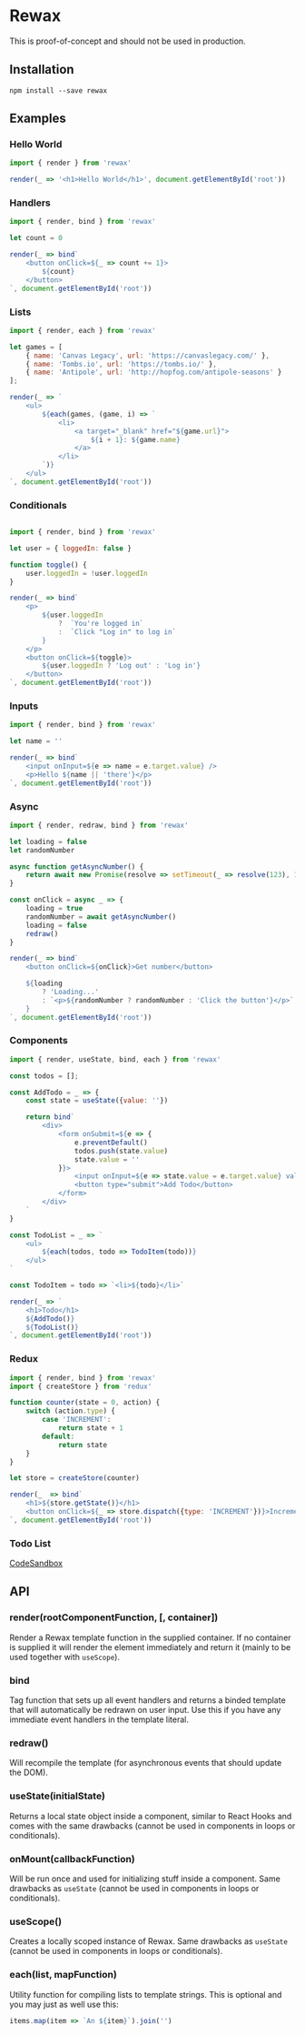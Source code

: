 # Rewax
This is proof-of-concept and should not be used in production.

## Installation
```
npm install --save rewax
```

## Examples
### Hello World
```JavaScript
import { render } from 'rewax'

render(_ => '<h1>Hello World</h1>', document.getElementById('root'))
```

### Handlers
```JavaScript
import { render, bind } from 'rewax'

let count = 0

render(_ => bind`
    <button onClick=${_ => count += 1}>
        ${count}
    </button>
`, document.getElementById('root'))
```

### Lists
```JavaScript
import { render, each } from 'rewax'

let games = [
    { name: 'Canvas Legacy', url: 'https://canvaslegacy.com/' },
    { name: 'Tombs.io', url: 'https://tombs.io/' },
    { name: 'Antipole', url: 'http://hopfog.com/antipole-seasons' }
];

render(_ => `
    <ul>
        ${each(games, (game, i) => `
            <li>
                <a target="_blank" href="${game.url}">
                    ${i + 1}: ${game.name}
                </a>
            </li>
        `)}
    </ul>
`, document.getElementById('root'))
```

### Conditionals
```JavaScript

import { render, bind } from 'rewax'

let user = { loggedIn: false }

function toggle() {
    user.loggedIn = !user.loggedIn
}

render(_ => bind`
    <p>
        ${user.loggedIn 
            ?  `You're logged in`
            :  `Click "Log in" to log in`
        }
    </p>
    <button onClick=${toggle}>
        ${user.loggedIn ? 'Log out' : 'Log in'}
    </button>
`, document.getElementById('root'))
```

### Inputs
```JavaScript
import { render, bind } from 'rewax'

let name = ''

render(_ => bind`
    <input onInput=${e => name = e.target.value} />
    <p>Hello ${name || 'there'}</p>
`, document.getElementById('root'))
```

### Async
```JavaScript
import { render, redraw, bind } from 'rewax'

let loading = false
let randomNumber

async function getAsyncNumber() {
    return await new Promise(resolve => setTimeout(_ => resolve(123), 1000))
}

const onClick = async _ => {
    loading = true
    randomNumber = await getAsyncNumber()
    loading = false
    redraw()
}

render(_ => bind`
    <button onClick=${onClick}>Get number</button>

    ${loading
        ? 'Loading...'
        : `<p>${randomNumber ? randomNumber : 'Click the button'}</p>`
    }
`, document.getElementById('root'))
```

### Components
```JavaScript
import { render, useState, bind, each } from 'rewax'

const todos = [];

const AddTodo = _ => {
    const state = useState({value: ''})

    return bind`
        <div>
            <form onSubmit=${e => {
                e.preventDefault()
                todos.push(state.value)
                state.value = ''
            }}>
                <input onInput=${e => state.value = e.target.value} value="${state.value}" />
                <button type="submit">Add Todo</button>
            </form>
        </div>
    `
}

const TodoList = _ => `
    <ul>
        ${each(todos, todo => TodoItem(todo))}
    </ul>
`

const TodoItem = todo => `<li>${todo}</li>`

render(_ => `
    <h1>Todo</h1>
    ${AddTodo()}
    ${TodoList()}
`, document.getElementById('root'))
```

### Redux
```JavaScript
import { render, bind } from 'rewax'
import { createStore } from 'redux'

function counter(state = 0, action) {
    switch (action.type) {
        case 'INCREMENT':
            return state + 1
        default:
            return state
    }
}

let store = createStore(counter)

render(_  => bind`
    <h1>${store.getState()}</h1>
    <button onClick=${_ => store.dispatch({type: 'INCREMENT'})}>Increment</button>
`, document.getElementById('root'))
```

### Todo List

[CodeSandbox](https://codesandbox.io/s/objective-sara-42757)

## API
### render(rootComponentFunction, [, container])
Render a Rewax template function in the supplied container. If no container is supplied it will render the element immediately and return it (mainly to be used together with `useScope`).

### bind
Tag function that sets up all event handlers and returns a binded template that will automatically be redrawn on user input. Use this if you have any immediate event handlers in the template literal.

### redraw()
Will recompile the template (for asynchronous events that should update the DOM).

### useState(initialState)
Returns a local state object inside a component, similar to React Hooks and comes with the same drawbacks (cannot be used in components in loops or conditionals).

### onMount(callbackFunction)
Will be run once and used for initializing stuff inside a component. Same drawbacks as `useState` (cannot be used in components in loops or conditionals).

### useScope()
Creates a locally scoped instance of Rewax. Same drawbacks as `useState` (cannot be used in components in loops or conditionals).

### each(list, mapFunction)
Utility function for compiling lists to template strings. This is optional and you may just as well use this:
```JavaScript
items.map(item => `An ${item}`).join('')
```
